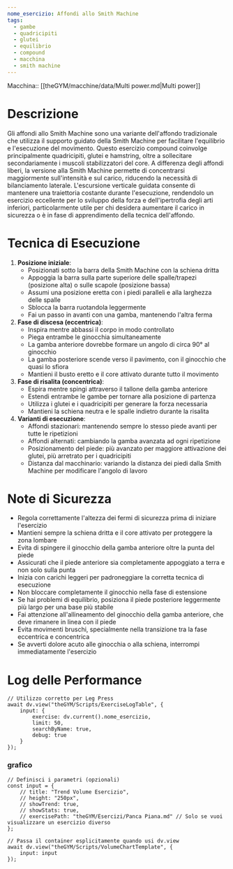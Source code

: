 ```yaml
---
nome_esercizio: Affondi allo Smith Machine
tags:
  - gambe
  - quadricipiti
  - glutei
  - equilibrio
  - compound
  - macchina
  - smith machine
---
```


Macchina:: [[theGYM/macchine/data/Multi power.md|Multi power]]

# Descrizione

Gli affondi allo Smith Machine sono una variante dell'affondo tradizionale che utilizza il supporto guidato della Smith Machine per facilitare l'equilibrio e l'esecuzione del movimento. Questo esercizio compound coinvolge principalmente quadricipiti, glutei e hamstring, oltre a sollecitare secondariamente i muscoli stabilizzatori del core. A differenza degli affondi liberi, la versione alla Smith Machine permette di concentrarsi maggiormente sull'intensità e sul carico, riducendo la necessità di bilanciamento laterale. L'escursione verticale guidata consente di mantenere una traiettoria costante durante l'esecuzione, rendendolo un esercizio eccellente per lo sviluppo della forza e dell'ipertrofia degli arti inferiori, particolarmente utile per chi desidera aumentare il carico in sicurezza o è in fase di apprendimento della tecnica dell'affondo.

# Tecnica di Esecuzione

1. **Posizione iniziale**:
   - Posizionati sotto la barra della Smith Machine con la schiena dritta
   - Appoggia la barra sulla parte superiore delle spalle/trapezi (posizione alta) o sulle scapole (posizione bassa)
   - Assumi una posizione eretta con i piedi paralleli e alla larghezza delle spalle
   - Sblocca la barra ruotandola leggermente
   - Fai un passo in avanti con una gamba, mantenendo l'altra ferma
2. **Fase di discesa (eccentrica)**:
   - Inspira mentre abbassi il corpo in modo controllato
   - Piega entrambe le ginocchia simultaneamente
   - La gamba anteriore dovrebbe formare un angolo di circa 90° al ginocchio
   - La gamba posteriore scende verso il pavimento, con il ginocchio che quasi lo sfiora
   - Mantieni il busto eretto e il core attivato durante tutto il movimento
3. **Fase di risalita (concentrica)**:
   - Espira mentre spingi attraverso il tallone della gamba anteriore
   - Estendi entrambe le gambe per tornare alla posizione di partenza
   - Utilizza i glutei e i quadricipiti per generare la forza necessaria
   - Mantieni la schiena neutra e le spalle indietro durante la risalita
4. **Varianti di esecuzione**:
   - Affondi stazionari: mantenendo sempre lo stesso piede avanti per tutte le ripetizioni
   - Affondi alternati: cambiando la gamba avanzata ad ogni ripetizione
   - Posizionamento del piede: più avanzato per maggiore attivazione dei glutei, più arretrato per i quadricipiti
   - Distanza dal macchinario: variando la distanza dei piedi dalla Smith Machine per modificare l'angolo di lavoro

# Note di Sicurezza

- Regola correttamente l'altezza dei fermi di sicurezza prima di iniziare l'esercizio
- Mantieni sempre la schiena dritta e il core attivato per proteggere la zona lombare
- Evita di spingere il ginocchio della gamba anteriore oltre la punta del piede
- Assicurati che il piede anteriore sia completamente appoggiato a terra e non solo sulla punta
- Inizia con carichi leggeri per padroneggiare la corretta tecnica di esecuzione
- Non bloccare completamente il ginocchio nella fase di estensione
- Se hai problemi di equilibrio, posiziona il piede posteriore leggermente più largo per una base più stabile
- Fai attenzione all'allineamento del ginocchio della gamba anteriore, che deve rimanere in linea con il piede
- Evita movimenti bruschi, specialmente nella transizione tra la fase eccentrica e concentrica
- Se avverti dolore acuto alle ginocchia o alla schiena, interrompi immediatamente l'esercizio

# Log delle Performance

```dataviewjs
// Utilizzo corretto per Leg Press
await dv.view("theGYM/Scripts/ExerciseLogTable", {
    input: {
        exercise: dv.current().nome_esercizio,
        limit: 50,
        searchByName: true,
        debug: true
    }
});
```

### grafico

```dataviewjs
// Definisci i parametri (opzionali)
const input = {
    // title: "Trend Volume Esercizio",
    // height: "250px",
    // showTrend: true,
    // showStats: true,
    // exercisePath: "theGYM/Esercizi/Panca Piana.md" // Solo se vuoi visualizzare un esercizio diverso
};

// Passa il container esplicitamente quando usi dv.view
await dv.view("theGYM/Scripts/VolumeChartTemplate", {
    input: input
});
```
